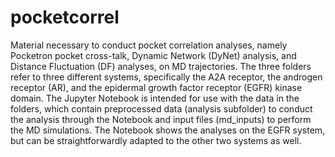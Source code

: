 # pocketcorrel
Material necessary to conduct pocket correlation analyses, namely Pocketron pocket cross-talk, Dynamic Network (DyNet) analysis, and Distance Fluctuation (DF) analyses, on MD trajectories. 
The three folders refer to three different systems, specifically the A2A receptor, the androgen receptor (AR), and the epidermal growth factor receptor (EGFR) kinase domain.
The Jupyter Notebook is intended for use with the data in the folders, which contain preprocessed data (analysis subfolder) to conduct the analysis through the Notebook and input files (md_inputs) to perform the MD simulations. 
The Notebook shows the analyses on the EGFR system, but can be straightforwardly adapted to the other two systems as well.
